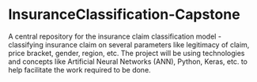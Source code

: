 # InsuranceClassification-Capstone
A central repository for the insurance claim classification model - classifying insurance claim on several parameters like legitimacy of claim, price bracket, gender, region, etc. The project will be using technologies and concepts like Artificial Neural Networks (ANN), Python, Keras, etc. to help facilitate the work required to be done. 
